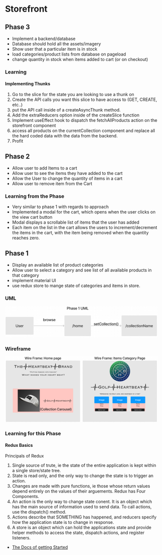 # Storefront

## Phase 3
- Implement a backend/database
- Database should hold all the assets/imagery
- Show user that a particular item is in stock
- load categories/product lists from database on pageload
- change quantity in stock when items added to cart (or on checkout)

### Learning
#### Implementing Thunks
1. Go to the slice for the state you are looking to use a thunk on
2. Create the API calls you want this slice to have access to (GET, CREATE, etc..)
3. put the API call inside of a createAsyncThunk method. 
4. Add the extraReducers option inside of the createSlice function
5. Implement useEffect hook to dispatch the fetchAllProducts action on the storefront component
6. access all products on the currentCollection component and replace all the hard coded data with the data from the backend.
7. Profit

## Phase 2
- Allow user to add Items to a cart
- Allow user to see the items they have added to the cart
- Allow the User to change the quantity of items in a cart
- Allow user to remove item from the Cart

### Learning from the Phase
- Very similar to phase 1 with regards to approach
- Implemented a modal for the cart, which opens when the user clicks on the view cart button
- Modal displays a scrollable list of items that the user has added 
- Each item on the list in the cart allows the users to increment/decrement the items in the cart, with the item being removed when the quantity reaches zero. 


## Phase 1
- Display an available list of product categories
- Allow user to select a category and see list of all available products in that category
- implement material UI
- use redux store to mange state of categories and items in store.

### UML
![](./src/img/design/phase1UML.PNG)
### Wireframe
![](./src/img/design/phase1%20wireframe.PNG)

### Learning for this Phase

#### Redux Basics
Principals of Redux
1. Single source of trute, ie the state of the entire application is kept within a single store/state tree. 
2. State is read only, and the only way to change the state is to trigger an action. 
3. Changes are made with pure functions, ie those whose return values depend entirely on the values of their arguements. 
Redux has Four Components. 
1. An action is the only way to change state conent. It is an object which has the main source of information used to send data. To call actions, use the dispatch() method.
2. Actions describe that SOMETHING has happened, and reducers specify how the application state is to change in response. 
3. A store is an object which can hold the applications state and provide helper methods to access the state, dispatch actions, and register listeners. 
- [The Docs of getting Started](https://redux-toolkit.js.org/tutorials/quick-start) 

